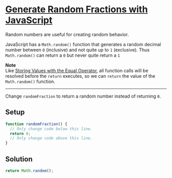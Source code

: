 # [Generate Random Fractions with JavaScript](https://learn.freecodecamp.org/javascript-algorithms-and-data-structures/basic-javascript/generate-random-fractions-with-javascript)

Random numbers are useful for creating random behavior.

JavaScript has a `Math.random()` function that generates a random decimal number between `0` (inclusive) and not quite up to `1` (exclusive). Thus `Math.random()` can return a `0` but never quite return a `1`

**Note**  
Like [Storing Values with the Equal Operator](https://learn.freecodecamp.org/storing-values-with-the-assignment-operator), all function calls will be resolved before the `return` executes, so we can `return` the value of the `Math.random()` function.

---

Change `randomFraction` to return a random number instead of returning `0`.

## Setup

```js
function randomFraction() {
  // Only change code below this line.
  return 0;
  // Only change code above this line.
}
```
## Solution

```js
return Math.random();
```